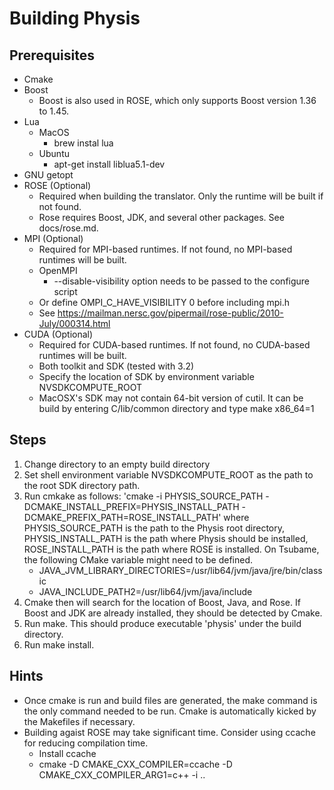 # Building Physis

## Prerequisites
* Cmake
* Boost
    * Boost is also used in ROSE, which only supports Boost version 1.36 to 1.45.
* Lua
    * MacOS
        * brew instal lua
    * Ubuntu
        * apt-get install liblua5.1-dev
* GNU getopt	
* ROSE (Optional)
    * Required when building the translator. Only the runtime will be
      built if not found.
    * Rose requires Boost, JDK, and several other packages. See docs/rose.md.
* MPI (Optional)
    * Required for MPI-based runtimes. If not found, no MPI-based
      runtimes will be built.
    * OpenMPI
        * --disable-visibility option needs to be passed to the configure script
	* Or define OMPI_C_HAVE_VISIBILITY 0 before including mpi.h
	* See https://mailman.nersc.gov/pipermail/rose-public/2010-July/000314.html  
* CUDA (Optional)
    * Required for CUDA-based runtimes. If not found, no CUDA-based
      runtimes will be built.
    * Both toolkit and SDK (tested with 3.2)
    * Specify the location of SDK by environment variable NVSDKCOMPUTE_ROOT  
    * MacOSX's SDK may not contain 64-bit version of cutil. It can be
      build by entering C/lib/common directory and type make x86_64=1
    
## Steps
1. Change directory to an empty build directory
2. Set shell environment variable NVSDKCOMPUTE_ROOT as the path to the root SDK directory path.
3. Run cmkake as follows:
  'cmake -i PHYSIS_SOURCE_PATH -DCMAKE_INSTALL_PREFIX=PHYSIS_INSTALL_PATH -DCMAKE_PREFIX_PATH=ROSE_INSTALL_PATH'
  where PHYSIS_SOURCE_PATH is the path to the Physis root directory, PHYSIS_INSTALL_PATH is the path where Physis should be installed, ROSE_INSTALL_PATH is the path where ROSE is installed. 
 On Tsubame, the following CMake variable might need to be defined.
    * JAVA_JVM_LIBRARY_DIRECTORIES=/usr/lib64/jvm/java/jre/bin/classic
    * JAVA_INCLUDE_PATH2=/usr/lib64/jvm/java/include
4. Cmake then will search for the location of Boost, Java, and Rose. If
  Boost and JDK are already installed, they should be detected by
  Cmake.
5. Run make. This should produce executable 'physis' under the build
   directory. 
6. Run make install.

## Hints
* Once cmake is run and build files are generated, the make command is the
  only command needed to be run. Cmake is automatically kicked by the
  Makefiles if necessary.
* Building agaist ROSE may take significant time. Consider using
  ccache for reducing compilation time. 
  - Install ccache
  - cmake -D CMAKE_CXX_COMPILER=ccache  -D CMAKE_CXX_COMPILER_ARG1=c++  -i .. 

